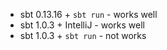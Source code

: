   + sbt 0.13.16 + `sbt run` - works well
  + sbt 1.0.3 + IntelliJ - works well
  + sbt 1.0.3 + `sbt run` - not works
